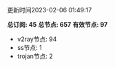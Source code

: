更新时间2023-02-06 01:49:17

**总订阅: 45**
**总节点: 657**
**有效节点: 97**
- v2ray节点: 94
- ss节点: 1
- trojan节点: 2
